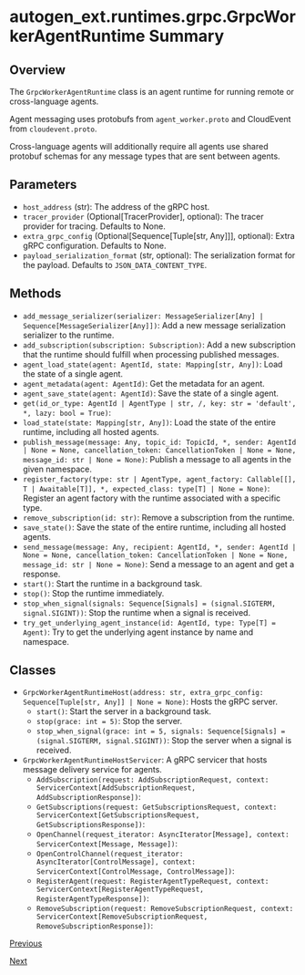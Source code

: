 # autogen_ext.runtimes.grpc.GrpcWorkerAgentRuntime Summary

## Overview

The `GrpcWorkerAgentRuntime` class is an agent runtime for running remote or cross-language agents.

Agent messaging uses protobufs from `agent_worker.proto` and CloudEvent from `cloudevent.proto`.

Cross-language agents will additionally require all agents use shared protobuf schemas for any message types that are sent between agents.

## Parameters

*   `host_address` (str): The address of the gRPC host.
*   `tracer_provider` (Optional[TracerProvider], optional): The tracer provider for tracing. Defaults to None.
*   `extra_grpc_config` (Optional[Sequence[Tuple[str, Any]]], optional): Extra gRPC configuration. Defaults to None.
*   `payload_serialization_format` (str, optional): The serialization format for the payload. Defaults to `JSON_DATA_CONTENT_TYPE`.

## Methods

*   `add_message_serializer(serializer: MessageSerializer[Any] | Sequence[MessageSerializer[Any]])`: Add a new message serialization serializer to the runtime.
*   `add_subscription(subscription: Subscription)`: Add a new subscription that the runtime should fulfill when processing published messages.
*   `agent_load_state(agent: AgentId, state: Mapping[str, Any])`: Load the state of a single agent.
*   `agent_metadata(agent: AgentId)`: Get the metadata for an agent.
*   `agent_save_state(agent: AgentId)`: Save the state of a single agent.
*   `get(id_or_type: AgentId | AgentType | str, /, key: str = 'default', *, lazy: bool = True)`:
*   `load_state(state: Mapping[str, Any])`: Load the state of the entire runtime, including all hosted agents.
*   `publish_message(message: Any, topic_id: TopicId, *, sender: AgentId | None = None, cancellation_token: CancellationToken | None = None, message_id: str | None = None)`: Publish a message to all agents in the given namespace.
*   `register_factory(type: str | AgentType, agent_factory: Callable[[], T | Awaitable[T]], *, expected_class: type[T] | None = None)`: Register an agent factory with the runtime associated with a specific type.
*   `remove_subscription(id: str)`: Remove a subscription from the runtime.
*   `save_state()`: Save the state of the entire runtime, including all hosted agents.
*   `send_message(message: Any, recipient: AgentId, *, sender: AgentId | None = None, cancellation_token: CancellationToken | None = None, message_id: str | None = None)`: Send a message to an agent and get a response.
*   `start()`: Start the runtime in a background task.
*   `stop()`: Stop the runtime immediately.
*   `stop_when_signal(signals: Sequence[Signals] = (signal.SIGTERM, signal.SIGINT))`: Stop the runtime when a signal is received.
*   `try_get_underlying_agent_instance(id: AgentId, type: Type[T] = Agent)`: Try to get the underlying agent instance by name and namespace.

## Classes

*   `GrpcWorkerAgentRuntimeHost(address: str, extra_grpc_config: Sequence[Tuple[str, Any]] | None = None)`: Hosts the gRPC server.
    *   `start()`: Start the server in a background task.
    *   `stop(grace: int = 5)`: Stop the server.
    *   `stop_when_signal(grace: int = 5, signals: Sequence[Signals] = (signal.SIGTERM, signal.SIGINT))`: Stop the server when a signal is received.
*   `GrpcWorkerAgentRuntimeHostServicer`: A gRPC servicer that hosts message delivery service for agents.
    *   `AddSubscription(request: AddSubscriptionRequest, context: ServicerContext[AddSubscriptionRequest, AddSubscriptionResponse])`:
    *   `GetSubscriptions(request: GetSubscriptionsRequest, context: ServicerContext[GetSubscriptionsRequest, GetSubscriptionsResponse])`:
    *   `OpenChannel(request_iterator: AsyncIterator[Message], context: ServicerContext[Message, Message])`:
    *   `OpenControlChannel(request_iterator: AsyncIterator[ControlMessage], context: ServicerContext[ControlMessage, ControlMessage])`:
    *   `RegisterAgent(request: RegisterAgentTypeRequest, context: ServicerContext[RegisterAgentTypeRequest, RegisterAgentTypeResponse])`:
    *   `RemoveSubscription(request: RemoveSubscriptionRequest, context: ServicerContext[RemoveSubscriptionRequest, RemoveSubscriptionResponse])`:

[Previous](autogen_ext.cache_store.redis.html)

[Next](autogen_ext.auth.azure.html)
